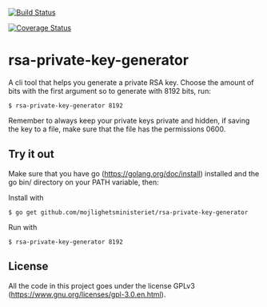 [![Build Status](https://travis-ci.org/mojlighetsministeriet/rsa-private-key-generator.svg?branch=master)](https://travis-ci.org/mojlighetsministeriet/rsa-private-key-generator)

[![Coverage Status](https://coveralls.io/repos/github/mojlighetsministeriet/rsa-private-key-generator/badge.svg?branch=master)](https://coveralls.io/github/mojlighetsministeriet/rsa-private-key-generator?branch=master)

# rsa-private-key-generator

A cli tool that helps you generate a private RSA key. Choose the amount of bits with the first argument so to generate with 8192 bits, run:

    $ rsa-private-key-generator 8192

Remember to always keep your private keys private and hidden, if saving the key to a file, make sure that the file has the permissions 0600.

## Try it out

Make sure that you have go (https://golang.org/doc/install) installed and the go bin/ directory on your PATH variable, then:

Install with

    $ go get github.com/mojlighetsministeriet/rsa-private-key-generator

Run with

    $ rsa-private-key-generator 8192

## License

All the code in this project goes under the license GPLv3 (https://www.gnu.org/licenses/gpl-3.0.en.html).
